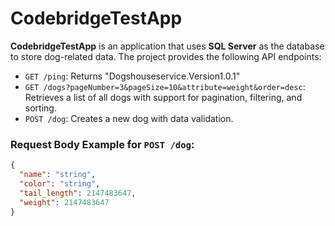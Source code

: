# CodebridgeTestApp

**CodebridgeTestApp** is an application that uses **SQL Server** as the database to store dog-related data. The project provides the following API endpoints:

- `GET /ping`: Returns "Dogshouseservice.Version1.0.1"
- `GET /dogs?pageNumber=3&pageSize=10&attribute=weight&order=desc`: Retrieves a list of all dogs with support for pagination, filtering, and sorting.
- `POST /dog`: Creates a new dog with data validation.

### Request Body Example for `POST /dog`:
```json
{
  "name": "string",
  "color": "string",
  "tail_length": 2147483647,
  "weight": 2147483647
}

